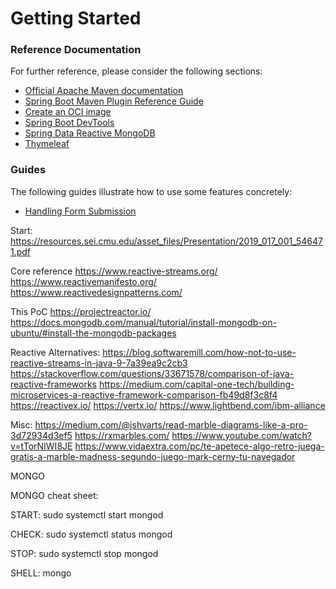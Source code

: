 # Getting Started

### Reference Documentation
For further reference, please consider the following sections:

* [Official Apache Maven documentation](https://maven.apache.org/guides/index.html)
* [Spring Boot Maven Plugin Reference Guide](https://docs.spring.io/spring-boot/docs/2.6.2/maven-plugin/reference/html/)
* [Create an OCI image](https://docs.spring.io/spring-boot/docs/2.6.2/maven-plugin/reference/html/#build-image)
* [Spring Boot DevTools](https://docs.spring.io/spring-boot/docs/2.6.2/reference/htmlsingle/#using-boot-devtools)
* [Spring Data Reactive MongoDB](https://docs.spring.io/spring-boot/docs/2.6.2/reference/htmlsingle/#boot-features-mongodb)
* [Thymeleaf](https://docs.spring.io/spring-boot/docs/2.6.2/reference/htmlsingle/#boot-features-spring-mvc-template-engines)

### Guides
The following guides illustrate how to use some features concretely:

* [Handling Form Submission](https://spring.io/guides/gs/handling-form-submission/)

Start:
https://resources.sei.cmu.edu/asset_files/Presentation/2019_017_001_546471.pdf

Core reference
https://www.reactive-streams.org/
https://www.reactivemanifesto.org/
https://www.reactivedesignpatterns.com/

This PoC
https://projectreactor.io/
https://docs.mongodb.com/manual/tutorial/install-mongodb-on-ubuntu/#install-the-mongodb-packages


Reactive Alternatives:
https://blog.softwaremill.com/how-not-to-use-reactive-streams-in-java-9-7a39ea9c2cb3
https://stackoverflow.com/questions/33671578/comparison-of-java-reactive-frameworks
https://medium.com/capital-one-tech/building-microservices-a-reactive-framework-comparison-fb49d8f3c8f4
https://reactivex.io/
https://vertx.io/
https://www.lightbend.com/ibm-alliance

Misc:
https://medium.com/@jshvarts/read-marble-diagrams-like-a-pro-3d72934d3ef5
https://rxmarbles.com/
https://www.youtube.com/watch?v=tTorNIWI8JE
https://www.vidaextra.com/pc/te-apetece-algo-retro-juega-gratis-a-marble-madness-segundo-juego-mark-cerny-tu-navegador


MONGO



MONGO cheat sheet:

START:
sudo systemctl start mongod

CHECK:
sudo systemctl status mongod

STOP:
sudo systemctl stop mongod

SHELL:
mongo

